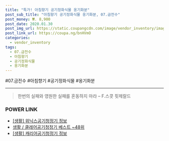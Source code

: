 ```yaml
--- 
title: "특가! 아침향기 공기정화식물 옹기화분" 
post_sub_title: "아침향기 공기정화식물 옹기화분, 07.금전수" 
post_money: ₩. 8,900 
post_date: 2020.01.30 
post_img_url: https://static.coupangcdn.com/image/vendor_inventory/images/2018/11/01/8/2/7b8678e3-4586-4256-9a64-dac744658dc8.jpg 
post_link_url: https://coupa.ng/bnHVmO 
categories: 
  - vendor_inventory 
tags: 
  - 07.금전수 
  - 아침향기 
  - 공기정화식물 
  - 옹기화분 
--- 
```

  #07.금전수 #아침향기 #공기정화식물 #옹기화분 
<hr> 

> 한번의 실패와 영원한 실패를 혼동하지 마라  – F.스콧 핏제랄드 


### POWER LINK

* <a href="https://blog.naver.com/sakai111/221759588139" target="_blank"> [생활] 위닉스공기청정기 정보 </a>
* <a href="https://blog.naver.com/santokki14/221776566182" target="_blank">생활 / 클레어공기청정기 베스트 ~48위</a>
* <a href="https://blog.naver.com/santokki14/221768397300" target="_blank"> [생활] 캐리어공기청정기 정보 </a>
